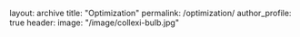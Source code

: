 layout: archive
title: "Optimization"
permalink: /optimization/
author_profile: true
header:
  image: "/image/collexi-bulb.jpg"
